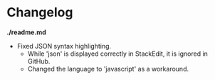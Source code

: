 # Changelog

**./readme.md**
* Fixed JSON syntax highlighting.
	* While 'json' is displayed correctly in StackEdit, it is ignored in GitHub.
	* Changed the language to 'javascript' as a workaround.